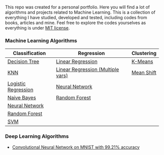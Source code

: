 This repo was created for a personal portfolio. Here you will find a lot of algorithms and projects related to Machine Learning. This is a collection of everything I have studied, developed and tested, including codes from books, articles and mine. Feel free to explore the codes yourselves as everything is under [MIT license](https://opensource.org/licenses/MIT "MIT license").


### Machine Learning Algorithms

| Classification  | Regression | Clustering |
| ------------- | ------------- | ------------- |
| [Decision Tree](Random%20Forests.ipynb) | [Linear Regression](Linear%20Regression.ipynb) | [K-Means](K-Means.ipynb) |
| [KNN](KNN.ipynb) | [Linear Regression (Multiple vars)](Linear%20Regression%20with%20Multiple%20Variables.ipynb)  | [Mean Shift](Mean%20Shift.ipynb)  |
| [Logistic Regression](Logistic%20Regression.ipynb) | [Neural Network](Neural%20Network%20Regression.ipynb)  |  |
| [Naive Bayes](Naive%20Bayes.ipynb) | [Random Forest](Random%20Forests.ipynb)  |  | 
| [Neural Network](Neural%20Network%20MNIST.ipynb) |  |  | 
| [Random Forest](Random%20Forests.ipynb) |  |  | 
| [SVM](SVM.ipynb) |  |  |  | 

### Deep Learning Algorithms
- [Convolutional Neural Network on MNIST with 99.21% accuracy](CNN%20MNIST.ipynb)
